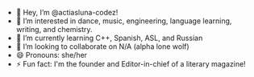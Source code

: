 - 👋 Hey, I’m @actiasluna-codez!
- 👀 I’m interested in dance, music, engineering, language learning, writing, and chemistry.
- 🌱 I’m currently learning C++, Spanish, ASL, and Russian
- 💞️ I’m looking to collaborate on N/A (alpha lone wolf) 
- 😄 Pronouns: she/her
- ⚡ Fun fact: I'm the founder and Editor-in-chief of a literary magazine!

<!---
actiasluna-codez/actiasluna-codez is a ✨ special ✨ repository because its `README.md` (this file) appears on your GitHub profile.
You can click the Preview link to take a look at your changes.
--->

